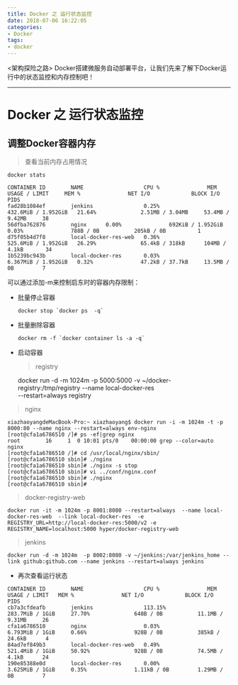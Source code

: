 ```yaml
---
title: Docker 之 运行状态监控
date: 2018-07-06 16:22:05
categories:
- Docker
tags:
- docker
---
```


<架构探险之路> Docker搭建微服务自动部署平台，让我们先来了解下Docker运行中的状态监控和内存控制吧！

---

# Docker 之 运行状态监控

## 调整Docker容器内存

> 查看当前内存占用情况

    docker stats

    CONTAINER ID        NAME                   CPU %               MEM USAGE / LIMIT     MEM %               NET I/O             BLOCK I/O           PIDS
    fad28b1084ef        jenkins                0.25%               432.6MiB / 1.952GiB   21.64%              2.51MB / 3.04MB     53.4MB / 9.42MB     38
    56dfba762876        nginx      0.00%               692KiB / 1.952GiB     0.03%               788B / 0B           205kB / 0B          1
    d75f05b4d7f8        local-docker-res-web   0.36%               525.6MiB / 1.952GiB   26.29%              65.4kB / 318kB      104MB / 4.1kB       34
    1b5239bc943b        local-docker-res       0.03%               6.367MiB / 1.952GiB   0.32%               47.2kB / 37.7kB     13.5MB / 0B         7

  可以通过添加-m来控制启东时的容器内存限制：

-   批量停止容器

        docker stop `docker ps  -q`

-   批量删除容器

        docker rm -f `docker container ls -a -q`

-   启动容器

    > registry


    docker run -d -m 1024m -p 5000:5000 -v ~/docker-registry:/tmp/registry --name local-docker-res  
    --restart=always registry

> nginx

    xiazhaoyangdeMacBook-Pro:~ xiazhaoyang$ docker run -i -m 1024m -t -p 8000:80 --name nginx --restart=always env-nginx
    [root@cfa1a6786510 /]# ps -ef|grep nginx
    root        16     1  0 10:01 pts/0    00:00:00 grep --color=auto nginx
    [root@cfa1a6786510 /]# cd /usr/local/nginx/sbin/
    [root@cfa1a6786510 sbin]# ./nginx
    [root@cfa1a6786510 sbin]# ./nginx -s stop
    [root@cfa1a6786510 sbin]# vi ../conf/nginx.conf
    [root@cfa1a6786510 sbin]# ./nginx
    [root@cfa1a6786510 sbin]#

> docker-registry-web

    docker run -it -m 1024m -p 8001:8080 --restart=always  --name local-docker-res-web  --link local-docker-res  -e  REGISTRY_URL=http://local-docker-res:5000/v2 -e  REGISTRY_NAME=localhost:5000 hyper/docker-registry-web

> jenkins

    docker run -d -m 1024m  -p 8002:8080 -v ~/jenkins:/var/jenkins_home --link github:github.com --name jenkins --restart=always jenkins

-   再次查看运行状态

```
CONTAINER ID        NAME                   CPU %               MEM USAGE / LIMIT   MEM %               NET I/O             BLOCK I/O           PIDS
cb7a3cfdeafb        jenkins                113.15%             283.7MiB / 1GiB     27.70%              648B / 0B           11.1MB / 9.31MB     26
cfa1a6786510        nginx                  0.03%               6.793MiB / 1GiB     0.66%               928B / 0B           385kB / 24.6kB      4
84ad7ef849b3        local-docker-res-web   0.49%               521.4MiB / 1GiB     50.92%              928B / 0B           74.5MB / 4.1kB      24
190e85388e0d        local-docker-res       0.00%               3.625MiB / 1GiB     0.35%               1.11kB / 0B         1.29MB / 0B         7

```
